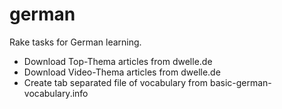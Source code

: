 # german

Rake tasks for German learning.
* Download Top-Thema articles from dwelle.de
* Download Video-Thema articles from dwelle.de
* Create tab separated file of vocabulary from basic-german-vocabulary.info
